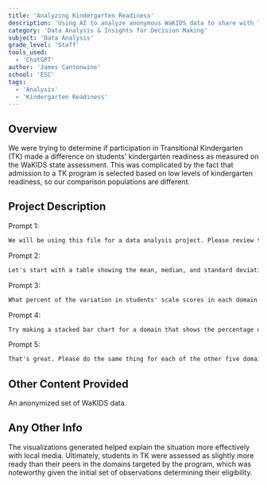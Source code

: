 ```yaml
---
title: 'Analyzing Kindergarten Readiness'
description: 'Using AI to analyze anonymous WaKIDS data to share with local reporter on Kindergarten readiness.'
category: 'Data Analysis & Insights for Decision Making'
subject: 'Data Analysis'
grade_level: 'Staff'
tools_used:
  - 'ChatGPT'
author: 'James Cantonwine'
school: 'ESC'
tags:
  - 'Analysis'
  - 'Kindergarten Readiness'
---
```


## Overview

We were trying to determine if participation in Transitional Kindergarten (TK) made a difference on students' kindergarten readiness as measured on the WaKIDS state assessment. This was complicated by the fact that admission to a TK program is selected based on low levels of kindergarten readiness, so our comparison populations are different.

## Project Description

Prompt 1:

```md
We will be using this file for a data analysis project. Please review the file structure and provide a short summary.
```

Prompt 2:

```md
Let's start with a table showing the mean, median, and standard deviation in scale score each domain for the Was TK=YES group compared to the Was TK=NO group.
```

Prompt 3:

```md
What percent of the variation in students' scale scores in each domain can be explained by their Was TK status?
```

Prompt 4:

```md
Try making a stacked bar chart for a domain that shows the percentage of students at each level for the two "Was TK" groups. Use the colors of the level on the chart, order the levels from the lowest on the bottom to the highest on the top, and include data labels. Let's begin with the SocialEmotional domain.
```

Prompt 5:

```md
That's great. Please do the same thing for each of the other five domains.
```

## Other Content Provided

An anonymized set of WaKIDS data.

## Any Other Info

The visualizations generated helped explain the situation more effectively with local media. Ultimately, students in TK were assessed as slightly more ready than their peers in the domains targeted by the program, which was noteworthy given the initial set of observations determining their eligibility.
